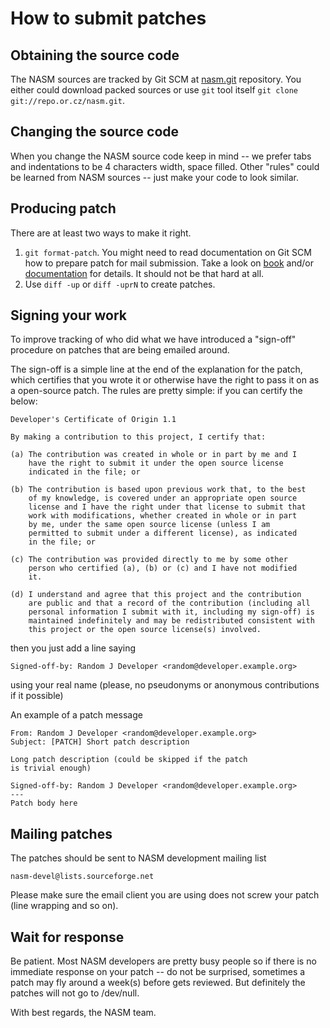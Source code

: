 How to submit patches
=====================

Obtaining the source code
-------------------------
The NASM sources are tracked by Git SCM at [nasm.git](http://repo.or.cz/w/nasm.git)
repository. You either could download packed sources or use `git` tool itself
`git clone git://repo.or.cz/nasm.git`.

Changing the source code
------------------------
When you change the NASM source code keep in mind -- we prefer tabs and
indentations to be 4 characters width, space filled. Other "rules" could
be learned from NASM sources -- just make your code to look similar.

Producing patch
---------------
There are at least two ways to make it right.

1. `git format-patch`. You might need to read documentation on Git SCM
how to prepare patch for mail submission. Take a look on
[book](http://book.git-scm.com/) and/or
[documentation](http://git-scm.com/documentation) for details.
It should not be that hard at all.
2. Use `diff -up` or `diff -uprN` to create patches.

Signing your work
-----------------
To improve tracking of who did what we have introduced a "sign-off"
procedure on patches that are being emailed around.

The sign-off is a simple line at the end of the explanation for the
patch, which certifies that you wrote it or otherwise have the right to
pass it on as a open-source patch. The rules are pretty simple: if you
can certify the below:
```
Developer's Certificate of Origin 1.1

By making a contribution to this project, I certify that:

(a) The contribution was created in whole or in part by me and I
    have the right to submit it under the open source license
    indicated in the file; or

(b) The contribution is based upon previous work that, to the best
    of my knowledge, is covered under an appropriate open source
    license and I have the right under that license to submit that
    work with modifications, whether created in whole or in part
    by me, under the same open source license (unless I am
    permitted to submit under a different license), as indicated
    in the file; or

(c) The contribution was provided directly to me by some other
    person who certified (a), (b) or (c) and I have not modified
    it.

(d) I understand and agree that this project and the contribution
    are public and that a record of the contribution (including all
    personal information I submit with it, including my sign-off) is
    maintained indefinitely and may be redistributed consistent with
    this project or the open source license(s) involved.
```
then you just add a line saying
```
Signed-off-by: Random J Developer <random@developer.example.org>
```
using your real name (please, no pseudonyms or anonymous contributions if
it possible)

An example of a patch message
```
From: Random J Developer <random@developer.example.org>
Subject: [PATCH] Short patch description

Long patch description (could be skipped if the patch
is trivial enough)

Signed-off-by: Random J Developer <random@developer.example.org>
---
Patch body here
```

Mailing patches
---------------
The patches should be sent to NASM development mailing list
```
nasm-devel@lists.sourceforge.net
```
Please make sure the email client you are using does not screw
your patch (line wrapping and so on).

Wait for response
-----------------
Be patient. Most NASM developers are pretty busy people so if
there is no immediate response on your patch -- do not be surprised,
sometimes a patch may fly around a week(s) before gets reviewed.
But definitely the patches will not go to /dev/null.

With best regards, the NASM team.

